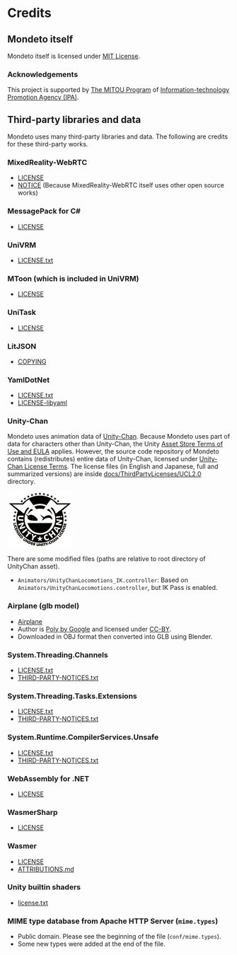 # Credits
## Mondeto itself
Mondeto itself is licensed under [MIT License](../LICENSE).

### Acknowledgements
This project is supported by [The MITOU Program](https://www.ipa.go.jp/english/about/about_2_3.html) of [Information-technology Promotion Agency (IPA)](https://www.ipa.go.jp/index-e.html).

## Third-party libraries and data
Mondeto uses many third-party libraries and data.
The following are credits for these third-party works.

### MixedReality-WebRTC
- [LICENSE](ThirdPartyLicenses/MixedReality-WebRTC/LICENSE)
- [NOTICE](ThirdPartyLicenses/MixedReality-WebRTC/NOTICE) (Because MixedReality-WebRTC itself uses other open source works)

### MessagePack for C#
- [LICENSE](ThirdPartyLicenses/MessagePack-CSharp/LICENSE)

### UniVRM
- [LICENSE.txt](ThirdPartyLicenses/UniVRM/LICENSE.txt)

### MToon (which is included in UniVRM)
- [LICENSE](ThirdPartyLicenses/MToon/LICENSE)

### UniTask
- [LICENSE](ThirdPartyLicenses/UniTask/LICENSE)

### LitJSON
- [COPYING](ThirdPartyLicenses/LitJSON/COPYING)

### YamlDotNet
- [LICENSE.txt](ThirdPartyLicenses/YamlDotNet/LICENSE.txt)
- [LICENSE-libyaml](ThirdPartyLicenses/YamlDotNet/LICENSE-libyaml)

### Unity-Chan
Mondeto uses animation data of [Unity-Chan](https://unity-chan.com/).
Because Mondeto uses part of data for characters other than Unity-Chan,
the Unity [Asset Store Terms of Use and EULA](https://unity3d.com/jp/legal/as_terms) applies.
However, the source code repository of Mondeto contains (redistributes) entire data of Unity-Chan, licensed
under [Unity-Chan License Terms](ThirdPartyLicenses/UCL2.0/English/01Unity-Chan%20License%20Terms%20and%20Condition_EN_UCL2.0.pdf).
The license files (in English and Japanese, full and summarized versions) are inside [docs/ThirdPartyLicenses/UCL2.0](ThirdPartyLicenses/UCL2.0) directory.

![Unity-Chan license logo](ThirdPartyLicenses/UCL2.0/License%20Logo/Others/png/Light_Frame.png)

There are some modified files (paths are relative to root directory of UnityChan asset).
- `Animators/UnityChanLocomotions_IK.controller`: Based on `Animators/UnityChanLocomotions.controller`, but IK Pass is enabled.

### Airplane (glb model)
- [Airplane](https://poly.google.com/view/8VysVKMXN2J)
- Author is [Poly by Google](https://poly.google.com/user/4aEd8rQgKu2) and licensed under [CC-BY](https://creativecommons.org/licenses/by/3.0/legalcode).
- Downloaded in OBJ format then converted into GLB using Blender.

### System.Threading.Channels
- [LICENSE.txt](ThirdPartyLicenses/System.Threading.Channels/LICENSE.txt)
- [THIRD-PARTY-NOTICES.txt](ThirdPartyLicenses/System.Threading.Channels/THIRD-PARTY-NOTICES.txt)

### System.Threading.Tasks.Extensions
- [LICENSE.txt](ThirdPartyLicenses/System.Threading.Tasks.Extensions/LICENSE.txt)
- [THIRD-PARTY-NOTICES.txt](ThirdPartyLicenses/System.Threading.Tasks.Extensions/THIRD-PARTY-NOTICES.txt)

### System.Runtime.CompilerServices.Unsafe
- [LICENSE.txt](ThirdPartyLicenses/System.Runtime.CompilerServices.Unsafe/LICENSE.txt)
- [THIRD-PARTY-NOTICES.txt](ThirdPartyLicenses/System.Runtime.CompilerServices.Unsafe/THIRD-PARTY-NOTICES.txt)

### WebAssembly for .NET
- [LICENSE](ThirdPartyLicenses/dotnet-webassembly/LICENSE)

### WasmerSharp
- [LICENSE](ThirdPartyLicenses/WasmerSharp/LICENSE)

### Wasmer
- [LICENSE](ThirdPartyLicenses/Wasmer/LICENSE)
- [ATTRIBUTIONS.md](ThirdPartyLicenses/Wasmer/ATTRIBUTIONS.md)

### Unity builtin shaders
- [license.txt](ThirdPartyLicenses/UnityBuiltinShaders/license.txt)

### MIME type database from Apache HTTP Server (`mime.types`)
- Public domain. Please see the beginning of the file (`conf/mime.types`).
- Some new types were added at the end of the file.